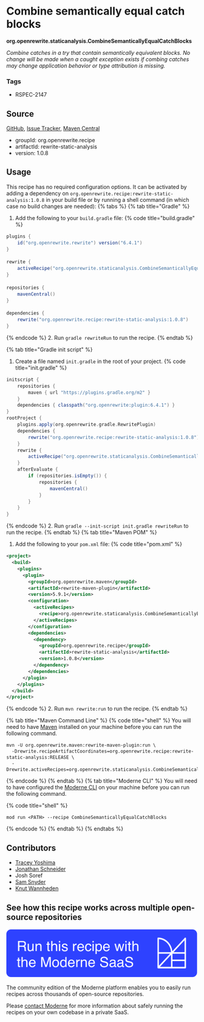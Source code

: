 # Combine semantically equal catch blocks

**org.openrewrite.staticanalysis.CombineSemanticallyEqualCatchBlocks**

_Combine catches in a try that contain semantically equivalent blocks. No change will be made when a caught exception exists if combing catches may change application behavior or type attribution is missing._

### Tags

* RSPEC-2147

## Source

[GitHub](https://github.com/openrewrite/rewrite-static-analysis/blob/main/src/main/java/org/openrewrite/staticanalysis/CombineSemanticallyEqualCatchBlocks.java), [Issue Tracker](https://github.com/openrewrite/rewrite-static-analysis/issues), [Maven Central](https://central.sonatype.com/artifact/org.openrewrite.recipe/rewrite-static-analysis/1.0.8/jar)

* groupId: org.openrewrite.recipe
* artifactId: rewrite-static-analysis
* version: 1.0.8


## Usage

This recipe has no required configuration options. It can be activated by adding a dependency on `org.openrewrite.recipe:rewrite-static-analysis:1.0.8` in your build file or by running a shell command (in which case no build changes are needed): 
{% tabs %}
{% tab title="Gradle" %}
1. Add the following to your `build.gradle` file:
{% code title="build.gradle" %}
```groovy
plugins {
    id("org.openrewrite.rewrite") version("6.4.1")
}

rewrite {
    activeRecipe("org.openrewrite.staticanalysis.CombineSemanticallyEqualCatchBlocks")
}

repositories {
    mavenCentral()
}

dependencies {
    rewrite("org.openrewrite.recipe:rewrite-static-analysis:1.0.8")
}
```
{% endcode %}
2. Run `gradle rewriteRun` to run the recipe.
{% endtab %}

{% tab title="Gradle init script" %}
1. Create a file named `init.gradle` in the root of your project.
{% code title="init.gradle" %}
```groovy
initscript {
    repositories {
        maven { url "https://plugins.gradle.org/m2" }
    }
    dependencies { classpath("org.openrewrite:plugin:6.4.1") }
}
rootProject {
    plugins.apply(org.openrewrite.gradle.RewritePlugin)
    dependencies {
        rewrite("org.openrewrite.recipe:rewrite-static-analysis:1.0.8")
    }
    rewrite {
        activeRecipe("org.openrewrite.staticanalysis.CombineSemanticallyEqualCatchBlocks")
    }
    afterEvaluate {
        if (repositories.isEmpty()) {
            repositories {
                mavenCentral()
            }
        }
    }
}
```
{% endcode %}
2. Run `gradle --init-script init.gradle rewriteRun` to run the recipe.
{% endtab %}
{% tab title="Maven POM" %}
1. Add the following to your `pom.xml` file:
{% code title="pom.xml" %}
```xml
<project>
  <build>
    <plugins>
      <plugin>
        <groupId>org.openrewrite.maven</groupId>
        <artifactId>rewrite-maven-plugin</artifactId>
        <version>5.9.1</version>
        <configuration>
          <activeRecipes>
            <recipe>org.openrewrite.staticanalysis.CombineSemanticallyEqualCatchBlocks</recipe>
          </activeRecipes>
        </configuration>
        <dependencies>
          <dependency>
            <groupId>org.openrewrite.recipe</groupId>
            <artifactId>rewrite-static-analysis</artifactId>
            <version>1.0.8</version>
          </dependency>
        </dependencies>
      </plugin>
    </plugins>
  </build>
</project>
```
{% endcode %}
2. Run `mvn rewrite:run` to run the recipe.
{% endtab %}

{% tab title="Maven Command Line" %}
{% code title="shell" %}
You will need to have [Maven](https://maven.apache.org/download.cgi) installed on your machine before you can run the following command.

```shell
mvn -U org.openrewrite.maven:rewrite-maven-plugin:run \
  -Drewrite.recipeArtifactCoordinates=org.openrewrite.recipe:rewrite-static-analysis:RELEASE \
  -Drewrite.activeRecipes=org.openrewrite.staticanalysis.CombineSemanticallyEqualCatchBlocks
```
{% endcode %}
{% endtab %}
{% tab title="Moderne CLI" %}
You will need to have configured the [Moderne CLI](https://docs.moderne.io/moderne-cli/cli-intro) on your machine before you can run the following command.

{% code title="shell" %}
```shell
mod run <PATH> --recipe CombineSemanticallyEqualCatchBlocks
```
{% endcode %}
{% endtab %}
{% endtabs %}

## Contributors
* [Tracey Yoshima](mailto:tracey.yoshima@gmail.com)
* [Jonathan Schneider](mailto:jkschneider@gmail.com)
* Josh Soref
* [Sam Snyder](mailto:sam@moderne.io)
* [Knut Wannheden](mailto:knut.wannheden@gmail.com)


## See how this recipe works across multiple open-source repositories

[![Moderne Link Image](/.gitbook/assets/ModerneRecipeButton.png)](https://app.moderne.io/recipes/org.openrewrite.staticanalysis.CombineSemanticallyEqualCatchBlocks)

The community edition of the Moderne platform enables you to easily run recipes across thousands of open-source repositories.

Please [contact Moderne](https://moderne.io/product) for more information about safely running the recipes on your own codebase in a private SaaS.
